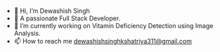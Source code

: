 - 👋 Hi, I’m Dewashish Singh
- 👀 A passionate Full Stack Developer.
- 🌱 I’m currently working on Vitamin Deficiency Detection using Image Analysis.
- 📫 How to reach me dewashishsinghkshatriya311@gmail.com

<!---
Dewashish-Singh213/Dewashish-Singh213 is a ✨ special ✨ repository because its `README.md` (this file) appears on your GitHub profile.
You can click the Preview link to take a look at your changes.
--->
